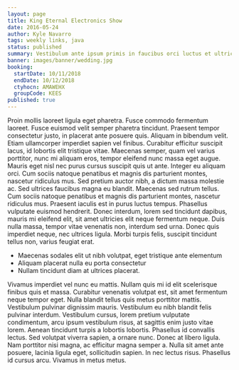 ```yaml
---
layout: page
title: King Eternal Electronics Show
date: 2016-05-24
author: Kyle Navarro
tags: weekly links, java
status: published
summary: Vestibulum ante ipsum primis in faucibus orci luctus et ultrices.
banner: images/banner/wedding.jpg
booking:
  startDate: 10/11/2018
  endDate: 10/12/2018
  ctyhocn: AMAWEHX
  groupCode: KEES
published: true
---
```

Proin mollis laoreet ligula eget pharetra. Fusce commodo fermentum laoreet. Fusce euismod velit semper pharetra tincidunt. Praesent tempor consectetur justo, in placerat ante posuere quis. Aliquam in bibendum velit. Etiam ullamcorper imperdiet sapien vel finibus. Curabitur efficitur suscipit lacus, id lobortis elit tristique vitae. Maecenas semper, quam vel varius porttitor, nunc mi aliquam eros, tempor eleifend nunc massa eget augue. Mauris eget nisl nec purus cursus suscipit quis ut ante. Integer eu aliquam orci. Cum sociis natoque penatibus et magnis dis parturient montes, nascetur ridiculus mus. Sed pretium auctor nibh, a dictum massa molestie ac. Sed ultrices faucibus magna eu blandit.
Maecenas sed rutrum tellus. Cum sociis natoque penatibus et magnis dis parturient montes, nascetur ridiculus mus. Praesent iaculis est in purus luctus tempus. Phasellus vulputate euismod hendrerit. Donec interdum, lorem sed tincidunt dapibus, mauris mi eleifend elit, sit amet ultricies elit neque fermentum neque. Duis nulla massa, tempor vitae venenatis non, interdum sed urna. Donec quis imperdiet neque, nec ultrices ligula. Morbi turpis felis, suscipit tincidunt tellus non, varius feugiat erat.

* Maecenas sodales elit ut nibh volutpat, eget tristique ante elementum
* Aliquam placerat nulla eu porta consectetur
* Nullam tincidunt diam at ultrices placerat.

Vivamus imperdiet vel nunc eu mattis. Nullam quis mi id elit scelerisque finibus quis et massa. Curabitur venenatis volutpat est, sit amet fermentum neque tempor eget. Nulla blandit tellus quis metus porttitor mattis. Vestibulum pulvinar dignissim mauris. Vestibulum eu nibh blandit felis pulvinar interdum. Vestibulum cursus, lorem pretium vulputate condimentum, arcu ipsum vestibulum risus, at sagittis enim justo vitae lorem. Aenean tincidunt turpis a lobortis lobortis. Phasellus id convallis lectus. Sed volutpat viverra sapien, a ornare nunc. Donec at libero ligula. Nam porttitor nisi magna, ac efficitur magna semper a. Nulla sit amet ante posuere, lacinia ligula eget, sollicitudin sapien. In nec lectus risus. Phasellus id cursus arcu. Vivamus in metus metus.
